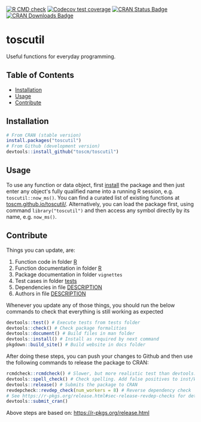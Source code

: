 <!-- badges: start -->
[![R CMD check](https://github.com/toscm/toscutil/workflows/R-CMD-check/badge.svg)](https://github.com/toscm/toscutil/actions)
[![Codecov test coverage](https://codecov.io/gh/toscm/toscutil/branch/master/graph/badge.svg)](https://app.codecov.io/gh/toscm/toscutil?branch=master)
[![CRAN Status Badge](https://www.r-pkg.org/badges/version/toscutil)](https://cran.r-project.org/package=toscutil)
[![CRAN Downloads Badge](https://cranlogs.r-pkg.org/badges/grand-total/toscutil)](https://cranlogs.r-pkg.org/badges/grand-total/toscutil)
<!-- badges: end -->

# toscutil

Useful functions for everyday programming.

## Table of Contents <!-- omit in toc -->

- [Installation](#installation)
- [Usage](#usage)
- [Contribute](#contribute)

## Installation

```R
# From CRAN (stable version)
install.packages("toscutil")
# From Github (development version)
devtools::install_github("toscm/toscutil")
```

## Usage

To use any function or data object, first [install](#installation) the package and then just enter any object's fully qualified name into a running R session, e.g. `toscutil::now_ms()`. You can find a curated list of existing functions at [toscm.github.io/toscutil/](https://toscm.github.io/toscutil/). Alternatively, you can load the package first, using command `library("toscutil")` and then access any symbol directly by its name, e.g. `now_ms()`.

## Contribute

Things you can update, are:

1. Function code in folder [R](R)
2. Function documentation in folder [R](R)
3. Package documentation in folder `vignettes`
4. Test cases in folder [tests](tests)
5. Dependencies in file [DESCRIPTION](DESCRIPTION)
6. Authors in file [DESCRIPTION](DESCRIPTION)

Whenever you update any of those things, you should run the below commands to check that everything is still working as expected

```R
devtools::test() # Execute tests from tests folder
devtools::check() # Check package formalities
devtools::document() # Build files in man folder
devtools::install() # Install as required by next command
pkgdown::build_site() # Build website in docs folder
```

After doing these steps, you can push your changes to Github and then use the following commands to release the package to CRAN:

```R
rcmdcheck::rcmdcheck() # Slower, but more realistic test than devtools::check()
devtools::spell_check() # Check spelling. Add false positives to inst/WORDLIST
devtools::release() # Submits the package to CRAN
revdepcheck::revdep_check(num_workers = 8) # Reverse dependency check
# See https://r-pkgs.org/release.html#sec-release-revdep-checks for details
devtools::submit_cran()
```

Above steps are based on: <https://r-pkgs.org/release.html>
